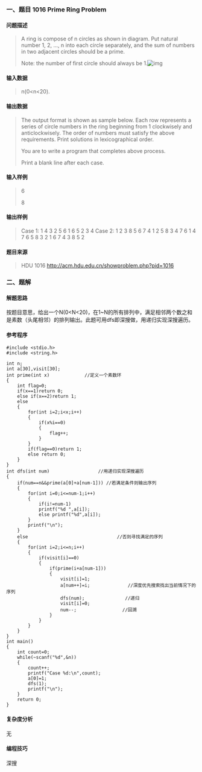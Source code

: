 ### 一、题目 1016 Prime Ring Problem

#### 问题描述

>   A ring is compose of n circles as shown in diagram. Put natural number 1, 2, ..., n into each circle separately, and the sum of numbers in two adjacent circles should be a prime.
>
> Note: the number of first circle should always be 1.![img](http://acm.hdu.edu.cn/data/images/1016-1.gif)

#### 输入数据

> n(0<n<20).

#### 输出数据

>   The output format is shown as sample below. Each row represents a series of circle numbers in the ring beginning from 1 clockwisely and anticlockwisely. The order of numbers must satisfy the above requirements. Print solutions in lexicographical order.
>
> You are to write a program that completes above process.
>
> Print a blank line after each case.  

#### 输入样例

> 6
>
> 8

#### 输出样例

> Case 1:
> 1 4 3 2 5 6
> 1 6 5 2 3 4
> Case 2:
> 1 2 3 8 5 6 7 4
> 1 2 5 8 3 4 7 6
> 1 4 7 6 5 8 3 2
> 1 6 7 4 3 8 5 2

#### 题目来源

> HDU 1016 http://acm.hdu.edu.cn/showproblem.php?pid=1016

### 二、题解

#### 解题思路

按题目意思，给出一个N(0<N<20)，在1~N的所有排列中，满足相邻两个数之和是素数（头尾相邻）的排列输出。此题可用dfs即深搜做，用递归实现深搜遍历。

#### 参考程序

```
#include <stdio.h>
#include <string.h>

int n;
int a[30],visit[30];
int prime(int x)             //定义一个素数环 
{
	int flag=0;
	if(x==1)return 0;
	else if(x==2)return 1;
	else 
	{
		for(int i=2;i<x;i++)
		{
			if(x%i==0)
			{
				flag++;
			}
		}
		if(flag==0)return 1;
		else return 0;
	}
}
int dfs(int num)                  //用递归实现深搜遍历 
{
	if(num==n&&prime(a[0]+a[num-1])) //若满足条件则输出序列
	{
		for(int i=0;i<=num-1;i++)
		{
			if(i!=num-1)
			printf("%d ",a[i]);
			else printf("%d",a[i]);
		}
		printf("\n");
	}
	else                                 //否则寻找满足的序列 
	{
		for(int i=2;i<=n;i++)
		{
			if(visit[i]==0)
			{
				if(prime(i+a[num-1]))
				{
					visit[i]=1;
					a[num++]=i;              //深度优先搜索找出当前情况下的序列
					dfs(num);          		//递归 
					visit[i]=0;
					num--;                 //回溯 
				}
			}
		}
	}
}
int main()
{
	int count=0;
	while(~scanf("%d",&n))
	{
		count++;
		printf("Case %d:\n",count);
		a[0]=1;
		dfs(1);
		printf("\n");
	}
	return 0;
}

```

#### 复杂度分析

无

#### 编程技巧

深搜

